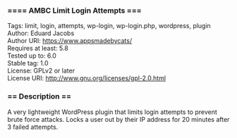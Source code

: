 ### ==== AMBC Limit Login Attempts ===  

Tags: limit, login, attempts, wp-login, wp-login.php, wordpress, plugin  
Author: Eduard Jacobs  
Author URI: https://www.appsmadebycats/  
Requires at least: 5.8    
Tested up to: 6.0  
Stable tag: 1.0  
License: GPLv2 or later  
License URI: http://www.gnu.org/licenses/gpl-2.0.html   

### == Description ==  

A very lightweight WordPress plugin that limits login attempts to prevent brute force attacks. Locks a user out by their IP address for 20 minutes after 3 failed attempts. 
